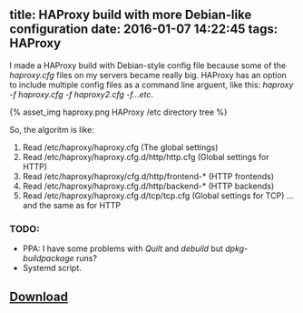 title: HAProxy build with more Debian-like configuration
date: 2016-01-07 14:22:45
tags: HAProxy
---

I made a HAProxy build with Debian-style config file because some of the *haproxy.cfg* files on my servers became really big.
HAProxy has an option to include multiple config files as a command line arguent, like this: *haproxy -f haproxy.cfg -f haproxy2.cfg -f...etc*. 

<!-- more -->

{% asset_img haproxy.png HAProxy /etc directory tree %}

So, the algoritm is like:

1. Read /etc/haproxy/haproxy.cfg (The global settings)
2. Read /etc/haproxy/haproxy.cfg.d/http/http.cfg (Global settings for HTTP)
3. Read /etc/haproxy/haproxy/cfg.d/http/frontend-* (HTTP frontends)
4. Read /etc/haproxy/haproxy.cfg.d/http/backend-* (HTTP backends)
5. Read /etc/haproxy/haproxy.cfg.d/tcp/tcp.cfg (Global settings for TCP)
... and the same as for HTTP

### TODO:

* PPA:
I have some problems with *Quilt* and *debuild* but *dpkg-buildpackage* runs?
* Systemd script.

## [Download](https://github.com/eniac111/haproxy-debianconfig/releases/tag/1.6.3)
